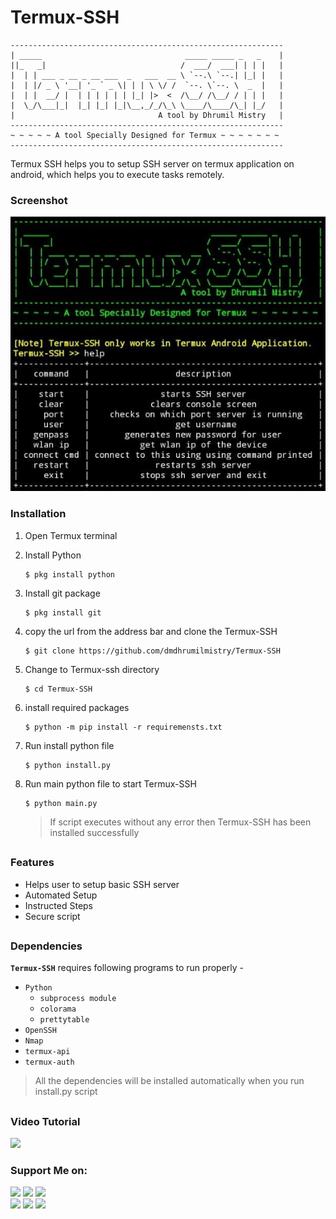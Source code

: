 <!-- Termux-SSH -->


# Termux-SSH
```
-------------------------------------------------------------
| _____                                _____ _____ _   _    |
||_   _|                              /  ___/  ___| | | |   |
|  | | ___ _ __ _ __ ___  _   ___  __ \ `--.\ `--.| |_| |   |
|  | |/ _ \ '__| '_ ` _ \| | | \ \/ /  `--. \`--. \  _  |   |
|  | |  __/ |  | | | | | | |_| |>  <  /\__/ /\__/ / | | |   |
|  \_/\___|_|  |_| |_| |_|\__,_/_/\_\ \____/\____/\_| |_/   |
|                                A tool by Dhrumil Mistry   |
-------------------------------------------------------------
~ ~ ~ ~ ~ A tool Specially Designed for Termux ~ ~ ~ ~ ~ ~ ~
-------------------------------------------------------------
```
Termux SSH helps you to setup SSH server on termux application on android, which helps you to execute tasks remotely.

### Screenshot
<p align="center">
  <img src="https://github.com/dmdhrumilmistry/Termux-SSH/blob/main/.images/Termux-SSH-Android-crop.jpg?raw=true" alt="Termux-SSH UI" />
</p>


### Installation

1. Open Termux terminal

2. Install Python
   ```
   $ pkg install python
   ```

3. Install git package
   ```
   $ pkg install git
   ```
   
4. copy the url from the address bar and clone the Termux-SSH
   ```
   $ git clone https://github.com/dmdhrumilmistry/Termux-SSH
   ```
   
5. Change to Termux-ssh directory
   ```
   $ cd Termux-SSH
   ```
   
6. install required packages
   ```
   $ python -m pip install -r requiremensts.txt
   ```
   
7. Run install python file
   ```
   $ python install.py
   ```

8. Run main python file to start Termux-SSH
   ```
   $ python main.py
   ```
   
   > If script executes without any error then Termux-SSH has been installed successfully
  
##


### Features

   - Helps user to setup basic SSH server
   - Automated Setup
   - Instructed Steps
   - Secure script

##


### Dependencies

   **`Termux-SSH`** requires following programs to run properly -
   - `Python`
      - `subprocess module`
      - `colorama`
      - `prettytable`
   - `OpenSSH`
   - `Nmap`
   - `termux-api`
   - `termux-auth`
   
   > All the dependencies will be installed automatically when you run install.py script
  
  
  ##
  
  ### Video Tutorial
  
  <a href = "https://www.youtube.com/watch?v=V_m3vHmOY3c" target = "_blank"><img src = "https://img.shields.io/badge/YouTube%20Video-For%20video%20click%20here-bd2c00"></a><br>
  
  ### Support Me on:
  
  <p align ="left">
    <a href = "https://github.com/dmdhrumilmistry" target="_blank"><img src = "https://img.shields.io/badge/Github-dmdhrumilmistry-333"></a>
    <a href = "https://www.instagram.com/dmdhrumilmistry/" target="_blank"><img src = "https://img.shields.io/badge/Instagram-dmdhrumilmistry-833ab4"></a>
    <a href = "https://twitter.com/dmdhrumilmistry" target="_blank"><img src = "https://img.shields.io/badge/Twitter-dmdhrumilmistry-4078c0"></a><br>
    <a href = "https://dhrumilmistrywrites.blogspot.com/" target="_blank"><img src = "https://img.shields.io/badge/YouTube-Dhrumil%20Mistry-critical"></a>
    <a href = "https://www.youtube.com/channel/UChbjrRvbzgY3BIomUI55XDQ" target="_blank"><img src = "https://img.shields.io/badge/Blog-Dhrumil%20Mistry-bd2c00"></a>
      <a href = "https://www.linkedin.com/in/dhrumil-mistry-312966192/" target="_blank"><img src = "https://img.shields.io/badge/LinkedIn-Dhrumil%20Mistry-4078c0"></a><br>
    
   </p>
  
